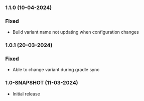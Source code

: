 ### 1.1.0 (10-04-2024) ###
### Fixed
* Build variant name not updating when configuration changes
### 1.0.1 (20-03-2024) ###
### Fixed
* Able to change variant during gradle sync
### 1.0-SNAPSHOT (11-03-2024) ###
* Initial release